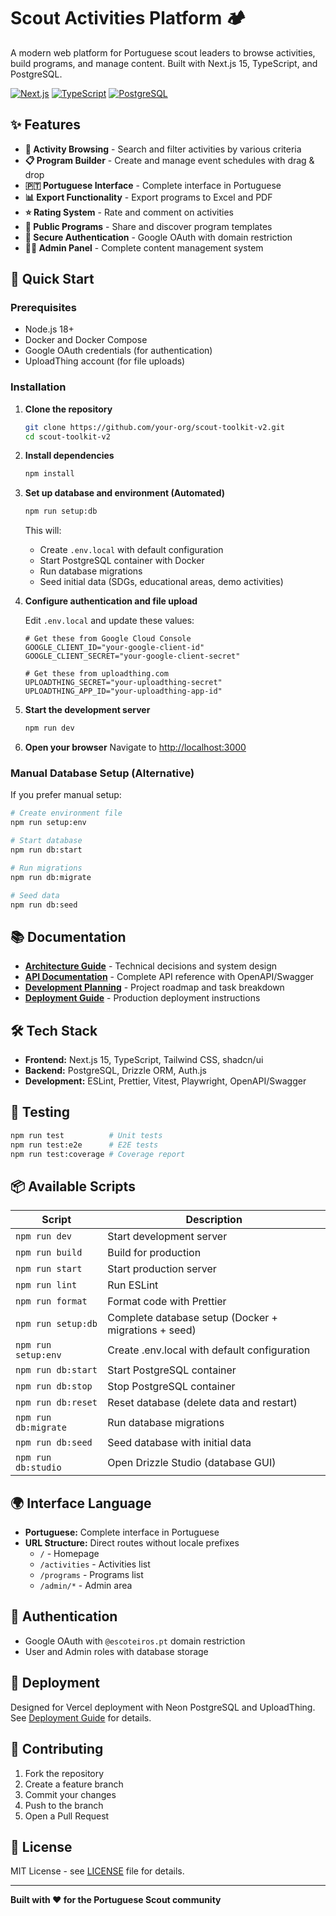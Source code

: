 # Scout Activities Platform 🏕️

A modern web platform for Portuguese scout leaders to browse activities, build programs, and manage content. Built with Next.js 15, TypeScript, and PostgreSQL.

[![Next.js](https://img.shields.io/badge/Next.js-15-black?style=flat-square&logo=next.js)](https://nextjs.org/)
[![TypeScript](https://img.shields.io/badge/TypeScript-5.0-blue?style=flat-square&logo=typescript)](https://www.typescriptlang.org/)
[![PostgreSQL](https://img.shields.io/badge/PostgreSQL-15-blue?style=flat-square&logo=postgresql)](https://www.postgresql.org/)

## ✨ Features

- **🎯 Activity Browsing** - Search and filter activities by various criteria
- **📋 Program Builder** - Create and manage event schedules with drag & drop
- **🇵🇹 Portuguese Interface** - Complete interface in Portuguese
- **📊 Export Functionality** - Export programs to Excel and PDF
- **⭐ Rating System** - Rate and comment on activities
- **👥 Public Programs** - Share and discover program templates
- **🔐 Secure Authentication** - Google OAuth with domain restriction
- **👨‍💼 Admin Panel** - Complete content management system

## 🚀 Quick Start

### Prerequisites

- Node.js 18+ 
- Docker and Docker Compose
- Google OAuth credentials (for authentication)
- UploadThing account (for file uploads)

### Installation

1. **Clone the repository**
   ```bash
   git clone https://github.com/your-org/scout-toolkit-v2.git
   cd scout-toolkit-v2
   ```

2. **Install dependencies**
   ```bash
   npm install
   ```

3. **Set up database and environment (Automated)**
   ```bash
   npm run setup:db
   ```
   
   This will:
   - Create `.env.local` with default configuration
   - Start PostgreSQL container with Docker
   - Run database migrations
   - Seed initial data (SDGs, educational areas, demo activities)

4. **Configure authentication and file upload**
   
   Edit `.env.local` and update these values:
   ```env
   # Get these from Google Cloud Console
   GOOGLE_CLIENT_ID="your-google-client-id"
   GOOGLE_CLIENT_SECRET="your-google-client-secret"
   
   # Get these from uploadthing.com
   UPLOADTHING_SECRET="your-uploadthing-secret"
   UPLOADTHING_APP_ID="your-uploadthing-app-id"
   ```

5. **Start the development server**
   ```bash
   npm run dev
   ```

6. **Open your browser**
   Navigate to [http://localhost:3000](http://localhost:3000)

### Manual Database Setup (Alternative)

If you prefer manual setup:

```bash
# Create environment file
npm run setup:env

# Start database
npm run db:start

# Run migrations
npm run db:migrate

# Seed data
npm run db:seed
```

## 📚 Documentation

- **[Architecture Guide](docs/architecture.md)** - Technical decisions and system design
- **[API Documentation](docs/api.md)** - Complete API reference with OpenAPI/Swagger
- **[Development Planning](docs/planning.md)** - Project roadmap and task breakdown
- **[Deployment Guide](docs/deployment.md)** - Production deployment instructions

## 🛠️ Tech Stack

- **Frontend:** Next.js 15, TypeScript, Tailwind CSS, shadcn/ui
- **Backend:** PostgreSQL, Drizzle ORM, Auth.js
- **Development:** ESLint, Prettier, Vitest, Playwright, OpenAPI/Swagger

## 🧪 Testing

```bash
npm run test          # Unit tests
npm run test:e2e      # E2E tests
npm run test:coverage # Coverage report
```

## 📦 Available Scripts

| Script | Description |
|--------|-------------|
| `npm run dev` | Start development server |
| `npm run build` | Build for production |
| `npm run start` | Start production server |
| `npm run lint` | Run ESLint |
| `npm run format` | Format code with Prettier |
| `npm run setup:db` | Complete database setup (Docker + migrations + seed) |
| `npm run setup:env` | Create .env.local with default configuration |
| `npm run db:start` | Start PostgreSQL container |
| `npm run db:stop` | Stop PostgreSQL container |
| `npm run db:reset` | Reset database (delete data and restart) |
| `npm run db:migrate` | Run database migrations |
| `npm run db:seed` | Seed database with initial data |
| `npm run db:studio` | Open Drizzle Studio (database GUI) |

## 🌍 Interface Language

- **Portuguese:** Complete interface in Portuguese
- **URL Structure:** Direct routes without locale prefixes
  - `/` - Homepage
  - `/activities` - Activities list
  - `/programs` - Programs list
  - `/admin/*` - Admin area

## 🔐 Authentication

- Google OAuth with `@escoteiros.pt` domain restriction
- User and Admin roles with database storage

## 🚀 Deployment

Designed for Vercel deployment with Neon PostgreSQL and UploadThing. See [Deployment Guide](docs/deployment.md) for details.

## 🤝 Contributing

1. Fork the repository
2. Create a feature branch
3. Commit your changes
4. Push to the branch
5. Open a Pull Request

## 📄 License

MIT License - see [LICENSE](LICENSE) file for details.

---

**Built with ❤️ for the Portuguese Scout community**

